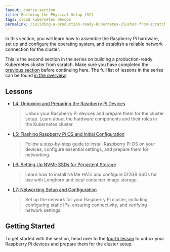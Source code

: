 ```yaml
---
layout: course-section
title: Building the Physical Setup (S2)
tags: cloud kubernetes devops
permalink: /building-a-production-ready-kubernetes-cluster-from-scratch/section-2
---
```


In this section, you will learn how to assemble the Raspberry Pi hardware, set
up and configure the operating system, and establish a reliable network
connection for the cluster.

This is the second section in the series on building a production-ready
Kubernetes cluster from scratch. Make sure you have completed the
[previous section](#) before continuing here. The full list of lessons in the
series can be found
[in the overview](/building-a-production-ready-kubernetes-cluster-from-scratch).

## Lessons

- [L4: Unboxing and Preparing the Raspberry Pi Devices](/2024/XX/XX/building-a-production-ready-kubernetes-cluster-from-scratch-l4)

  > Unbox your Raspberry Pi devices and prepare them for the cluster setup.
  > Learn about the hardware components and their roles in the Kubernetes
  > cluster.

- [L5: Flashing Raspberry Pi OS and Initial Configuration](/2024/XX/XX/building-a-production-ready-kubernetes-cluster-from-scratch-l5)

  > Follow a step-by-step guide to install Raspberry Pi OS on your devices,
  > configure essential settings, and prepare them for networking.

- [L6: Setting Up NVMe SSDs for Persistent Storage](/2024/XX/XX/building-a-production-ready-kubernetes-cluster-from-scratch-l6)

  > Learn how to install NVMe HATs and configure 512GB SSDs for use with
  > Longhorn and local container image storage.

- [L7: Networking Setup and Configuration](/2024/XX/XX/building-a-production-ready-kubernetes-cluster-from-scratch-l7)
  > Set up the network for your Raspberry Pi cluster, including configuring
  > static IPs, ensuring connectivity, and verifying network settings.

## Getting Started

To get started with the section, head over to the
[fourth lesson](/building-a-production-ready-kubernetes-cluster-from-scratch/lession-4)
to unbox your Raspberry Pi devices and prepare them for the cluster setup.
